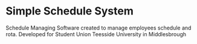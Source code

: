 # Simple Schedule System
 Schedule Managing Software created to manage employees schedule and rota. Developed for Student Union Teesside University in Middlesbrough
